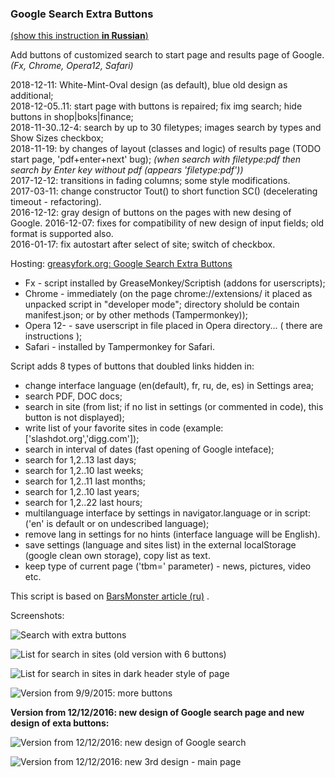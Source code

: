 ### Google Search Extra Buttons

[(show this instruction **in Russian**)](readmeRu.md)

Add buttons of customized search to start page and results page of Google.<br>
*(Fx, Chrome, Opera12, Safari)*

2018-12-11: White-Mint-Oval design (as default), blue old design as additional;<br>
2018-12-05..11: start page with buttons is repaired; fix img search; hide buttons in shop|boks|finance;<br>
2018-11-30..12-4: search by up to 30 filetypes; images search by types and Show Sizes checkbox;<br>
2018-11-19: by changes of layout (classes and logic) of results page (TODO start page, 'pdf+enter+next' bug); _(when search with filetype:pdf then search by Enter key without pdf (appears 'filetype:pdf'))_<br>
2017-12-12: transitions in fading columns; some style modifications.<br>
2017-03-11: change constructor Tout() to short function SC() (decelerating timeout - refactoring).<br>
2016-12-12: gray design of buttons on the pages with new desing of Google.
2016-12-07: fixes for compatibility of new design of input fields; old format is supported also.<br>
2016-01-17: fix autostart after select of site; switch of checkbox.

Hosting: [greasyfork.org: Google Search Extra Buttons](https://greasyfork.org/en/scripts/7543-google-search-extra-buttons)

* Fx - script installed by GreaseMonkey/Scriptish (addons for userscripts);
* Chrome - immediately (on the page chrome://extensions/ it placed as unpacked script in "developer mode"; directory sholuld be contain manifest.json; or by other methods (Tampermonkey));
* Opera 12- - save userscript in file placed in Opera directory... ( there are instructions );
* Safari - installed by Tampermonkey for Safari.

Script adds 8 types of buttons that doubled links hidden in:

* change interface language (en(default), fr, ru, de, es) in Settings area;
* search PDF, DOC docs;
* search in site (from list; if no list in settings (or commented in code), this button is not displayed);
* write list of your favorite sites in code (example: ['slashdot.org','digg.com']);
* search in interval of dates (fast opening of Google inteface);
* search for 1,2..13 last days;
* search for 1,2..10 last weeks;
* search for 1,2..11 last months;
* search for 1,2..10 last years;
* search for 1,2..22 last hours;
* multilanguage interface by settings in navigator.language or in script: ('en' is default or on undescribed language);
* remove lang in settings for no hints (interface language will be English).
* save settings (language and sites list) in the external localStorage (google clean own storage), copy list as text.
* keep type of current page ('tbm=' parameter) - news, pictures, video etc.

This script is based on [BarsMonster article (ru)](http://habrahabr.ru/post/179367/) .

Screenshots:

![Search with extra buttons](https://greasyfork.org/system/screenshots/screenshots/000/000/015/original/googleSearchExtraButtons-20150118-031446.png?14215417344)

![List for search in sites (old version with 6 buttons)](https://raw.githubusercontent.com/spmbt/googleSearchExtraButtons/master/googleSearchExtraButt20150218-white.png)

![List for search in sites in dark header style of page](https://raw.githubusercontent.com/spmbt/googleSearchExtraButtons/master/googleSearchExtraButt20150218-dark.png)

![Version from 9/9/2015: more buttons](https://raw.githubusercontent.com/spmbt/googleSearchExtraButtons/master/20150909-googleSearchExtra123week.png)

**Version from 12/12/2016: new design of Google search page and new design of exta buttons:**

![Version from 12/12/2016: new design of Google search](https://raw.githubusercontent.com/spmbt/googleSearchExtraButtons/master/2016-12-12_searchNewDesign3.png)

![Version from 12/12/2016: new 3rd design - main page](https://raw.githubusercontent.com/spmbt/googleSearchExtraButtons/master/2016-12-12_searchStartNewDes3.png)